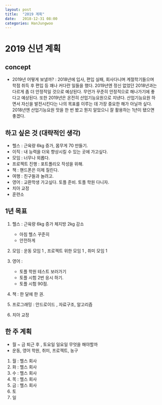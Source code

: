 ```yaml
---
layout: post
title:  "2019 계획"
date:   2018-12-31 08:00
categories: HanJungwoo
---
```

# 2019 신년 계획

## concept

* 2019년 어떻게 보낼까? : 2018년에 입사, 편입 실패, 회사다니며 계절학기들으며 학점 취득 후 편입 등 꽤나 커다란 일들을 했다. 2019년엔 정신 없었던 2018년과는 다르게 좀 더 안정적일 것으로 예상된다. 무언가 꾸준히 안정적으로 해나가기에 좋다고 예상된다. 또한 2019년은 온전히 산업기능요원으로 지낸다. 산업기능요원 하면서 자신을 발전시킨다는 나의 목표를 이루는 데 가장 중요한 해가 아닐까 싶다. 2018년엔 산업기능요원 맛을 한 번 봤고 뭔지 알았으니 잘 활용하는 1년이 됐으면 좋겠다.

## 하고 싶은 것 (대략적인 생각)

* 헬스 : 근육량 6kg 증가, 몸무게 70 만들기.
* 이직 : 내 능력을 더욱 향상시킬 수 있는 곳에 가고싶다.
* 모임 : 너무나 외롭다.
* 프로젝트 진행 : 포트폴리오 작성을 위해.
* 책 : 핸드폰은 이제 질린다.
* 여행 : 친구들과 놀려고.
* 영어 : 교환학생 가고싶다. 토플 준비. 토플 학원 다니자.
* 치아 교정
* 훈련소

## 1년 목표

1. 헬스 : 근육량 6kg 증가 체지방 2kg 감소
    * 아침 헬스 꾸준히
    * 안전하게

2. 모임 : 운동 모임 1 , 프로젝트 위한 모임 1 , 취미 모임 1

3. 영어 :
    * 토플 학원 테스트 보러가기
    * 토플 시험 2번 응시 하기.
    * 토플 시험 90점.

4. 책 : 한 달에 한 권.

5. 프로그래밍 : 안드로이드 , 자료구조, 알고리즘

6. 치아 교정

## 한 주 계획

* 월 ~ 금 퇴근 후 , 토요일 일요일 무엇을 해야할까
* 운동, 영어 학원, 취미, 프로젝트, 농구

1. 월 : 헬스 회사 
2. 화 : 헬스 회사
3. 수 : 헬스 회사
4. 목 : 헬스 회사
5. 금 : 헬스 회사
6. 토
7. 일